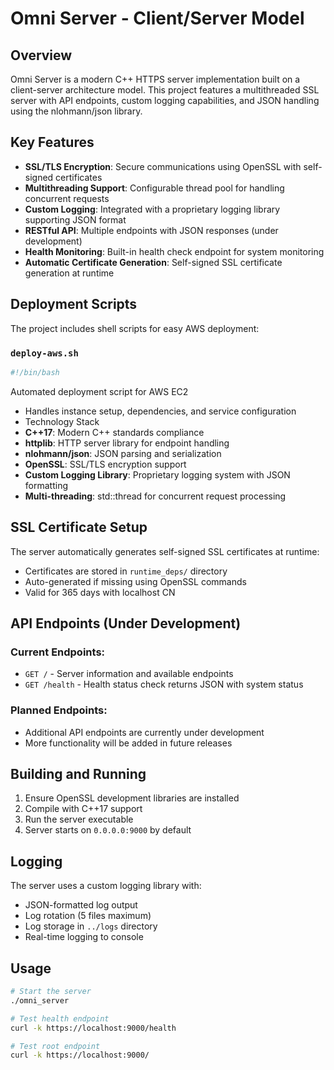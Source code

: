 # Omni Server - Client/Server Model

## Overview

Omni Server is a modern C++ HTTPS server implementation built on a client-server architecture model. This project features a multithreaded SSL server with API endpoints, custom logging capabilities, and JSON handling using the nlohmann/json library.

## Key Features

- **SSL/TLS Encryption**: Secure communications using OpenSSL with self-signed certificates
- **Multithreading Support**: Configurable thread pool for handling concurrent requests
- **Custom Logging**: Integrated with a proprietary logging library supporting JSON format
- **RESTful API**: Multiple endpoints with JSON responses (under development)
- **Health Monitoring**: Built-in health check endpoint for system monitoring
- **Automatic Certificate Generation**: Self-signed SSL certificate generation at runtime

## Deployment Scripts

The project includes shell scripts for easy AWS deployment:

### `deploy-aws.sh`
```bash
#!/bin/bash
``````
 Automated deployment script for AWS EC2
- Handles instance setup, dependencies, and service configuration
- Technology Stack
- **C++17**: Modern C++ standards compliance
- **httplib**: HTTP server library for endpoint handling
- **nlohmann/json**: JSON parsing and serialization
- **OpenSSL**: SSL/TLS encryption support
- **Custom Logging Library**: Proprietary logging system with JSON formatting
- **Multi-threading**: std::thread for concurrent request processing

## SSL Certificate Setup

The server automatically generates self-signed SSL certificates at runtime:
- Certificates are stored in `runtime_deps/` directory
- Auto-generated if missing using OpenSSL commands
- Valid for 365 days with localhost CN

## API Endpoints (Under Development)

### Current Endpoints:
- `GET /` - Server information and available endpoints
- `GET /health` - Health status check returns JSON with system status

### Planned Endpoints:
- Additional API endpoints are currently under development
- More functionality will be added in future releases

## Building and Running

1. Ensure OpenSSL development libraries are installed
2. Compile with C++17 support
3. Run the server executable
4. Server starts on `0.0.0.0:9000` by default

## Logging

The server uses a custom logging library with:
- JSON-formatted log output
- Log rotation (5 files maximum)
- Log storage in `../logs` directory
- Real-time logging to console

## Usage

```bash
# Start the server
./omni_server

# Test health endpoint
curl -k https://localhost:9000/health

# Test root endpoint
curl -k https://localhost:9000/


